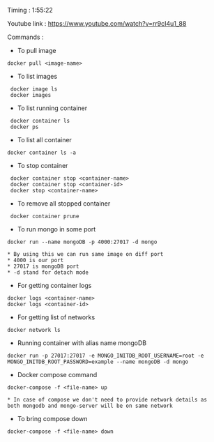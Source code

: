 

Timing : 1:55:22

Youtube link : https://www.youtube.com/watch?v=rr9cI4u1_88

Commands :

* To pull image 
```
docker pull <image-name>
```

* To list images 
```
 docker image ls 
 docker images
```

* To list running container
```
 docker container ls
 docker ps
```

* To list all container
```
docker container ls -a
```

* To stop container
```
 docker container stop <container-name>
 docker container stop <container-id>
 docker stop <container-name>
```

* To remove all stopped container
```
 docker container prune
```

* To run mongo in some port
```
docker run --name mongoDB -p 4000:27017 -d mongo

* By using this we can run same image on diff port
* 4000 is our port
* 27017 is mongoDB port
* -d stand for detach mode
```

* For getting container logs 
```
docker logs <container-name>
docker logs <container-id>
```

* For getting list of networks
```
docker network ls
```

* Running container with alias name mongoDB 
```
docker run -p 27017:27017 -e MONGO_INITDB_ROOT_USERNAME=root -e MONGO_INITDB_ROOT_PASSWORD=example --name mongoDB -d mongo 
``` 

* Docker compose command
```
docker-compose -f <file-name> up

* In case of compose we don't need to provide network details as 
both mongodb and mongo-server will be on same network
```

* To bring compose down
```
docker-compose -f <file-name> down
```